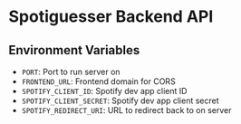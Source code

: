 # Spotiguesser Backend API

## Environment Variables
- `PORT`: Port to run server on
- `FRONTEND_URL`: Frontend domain for CORS
- `SPOTIFY_CLIENT_ID`: Spotify dev app client ID
- `SPOTIFY_CLIENT_SECRET`: Spotify dev app client secret
- `SPOTIFY_REDIRECT_URI`: URL to redirect back to on server